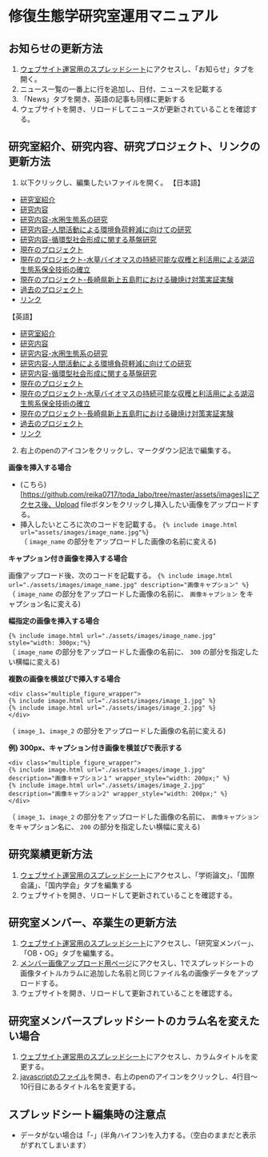 # 修復生態学研究室運用マニュアル

## お知らせの更新方法
1. [ウェブサイト運営用のスプレッドシート](https://docs.google.com/spreadsheets/d/1tS9IKv0vphga9-MnUEzLFCuB2I32s1yiG2e2XE4pjQk/edit#gid=1104182054)にアクセスし、「お知らせ」タブを開く。
2. ニュース一覧の一番上に行を追加し、日付、ニュースを記載する
3. 「News」タブを開き、英語の記事も同様に更新する
4. ウェブサイトを開き、リロードしてニュースが更新されていることを確認する。

## 研究室紹介、研究内容、研究プロジェクト、リンクの更新方法
1. 以下クリックし、編集したいファイルを開く。
【日本語】
- [研究室紹介](https://github.com/reika0717/toda_labo/blob/master/intro.md)
- [研究内容](https://github.com/reika0717/toda_labo/blob/master/study.md)
- [研究内容-水圏生態系の研究](https://github.com/reika0717/toda_labo/blob/master/studies/study-ocean.md)
- [研究内容-人間活動による環境負荷軽減に向けての研究](https://github.com/reika0717/toda_labo/blob/master/studies/study-waste.md)
- [研究内容-循環型社会形成に関する基盤研究](https://github.com/reika0717/toda_labo/blob/master/studies/study-recycle.md)
- [現在のプロジェクト](https://github.com/reika0717/toda_labo/blob/master/project.md) 
- [現在のプロジェクト-水草バイオマスの持続可能な収穫と利活用による湖沼生態系保全技術の確立](https://github.com/reika0717/toda_labo/blob/master/project-biwa.md)
- [現在のプロジェクト-長崎県新上五島町における磯焼け対策実証実験](https://github.com/reika0717/toda_labo/blob/master/project-goto.md)
- [過去のプロジェクト](https://github.com/reika0717/toda_labo/blob/master/pastprojects.md) 
- [リンク](https://github.com/reika0717/toda_labo/blob/master/links.md)

【英語】
- [研究室紹介](https://github.com/reika0717/toda_labo/blob/master/en/intro.md)
- [研究内容](https://github.com/reika0717/toda_labo/blob/master/en/study.md)
- [研究内容-水圏生態系の研究](https://github.com/reika0717/toda_labo/blob/master/en/studies/study-ocean.md)
- [研究内容-人間活動による環境負荷軽減に向けての研究](https://github.com/reika0717/toda_labo/blob/master/en/studies/study-waste.md)
- [研究内容-循環型社会形成に関する基盤研究](https://github.com/reika0717/toda_labo/blob/master/en/studies/study-recycle.md)
- [現在のプロジェクト](https://github.com/reika0717/toda_labo/blob/master/en/project.md) 
- [現在のプロジェクト-水草バイオマスの持続可能な収穫と利活用による湖沼生態系保全技術の確立](https://github.com/reika0717/toda_labo/blob/master/en/project-biwa.md)
- [現在のプロジェクト-長崎県新上五島町における磯焼け対策実証実験](https://github.com/reika0717/toda_labo/blob/master/en/project-goto.md)
- [過去のプロジェクト](https://github.com/reika0717/toda_labo/blob/master/en/pastprojects.md) 
- [リンク](https://github.com/reika0717/toda_labo/blob/master/en/links.md)

2. 右上のpenのアイコンをクリックし、マークダウン記法で編集する。

**画像を挿入する場合**
- (こちら)[https://github.com/reika0717/toda_labo/tree/master/assets/images]にアクセス後、Upload fileボタンをクリックし挿入したい画像をアップロードする。
- 挿入したいところに次のコードを記載する。 
```{% include image.html url="assets/images/image_name.jpg"%}``` 
<br>（ `image_name` の部分をアップロードした画像の名前に変える)

**キャプション付き画像を挿入する場合**

画像アップロード後、次のコードを記載する。 ```{% include image.html url="./assets/images/image_name.jpg" description="画像キャプション" %}```
<br>（ `image_name` の部分をアップロードした画像の名前に、 `画像キャプション` をキャプション名に変える)

**幅指定の画像を挿入する場合**

```{% include image.html url="./assets/images/image_name.jpg" style="width: 300px;"%}```
<br>（ `image_name` の部分をアップロードした画像の名前に、 `300` の部分を指定したい横幅に変える)

**複数の画像を横並びで挿入する場合**

```
<div class="multiple_figure_wrapper">
{% include image.html url="./assets/images/image_1.jpg" %}
{% include image.html url="./assets/images/image_2.jpg" %}
</div>
```
（ `image_1`、`image_2` の部分をアップロードした画像の名前に変える)

**例) 300px、キャプション付き画像を横並びで表示する**

```
<div class="multiple_figure_wrapper">
{% include image.html url="./assets/images/image_1.jpg" description="画像キャプション１" wrapper_style="width: 200px;" %}
{% include image.html url="./assets/images/image_2.jpg" description="画像キャプション2" wrapper_style="width: 200px;" %}
</div>
```
（ `image_1`、`image_2` の部分をアップロードした画像の名前に、 `画像キャプション` をキャプション名に、 `200` の部分を指定したい横幅に変える)

## 研究業績更新方法
1. [ウェブサイト運営用のスプレッドシート](https://docs.google.com/spreadsheets/d/1tS9IKv0vphga9-MnUEzLFCuB2I32s1yiG2e2XE4pjQk/edit#gid=0)にアクセスし、「学術論文」、「国際会議」、「国内学会」タブを編集する
2. ウェブサイトを開き、リロードして更新されていることを確認する。

## 研究室メンバー、卒業生の更新方法
1. [ウェブサイト運営用のスプレッドシート](https://docs.google.com/spreadsheets/d/1tS9IKv0vphga9-MnUEzLFCuB2I32s1yiG2e2XE4pjQk/edit#gid=1945290017)にアクセスし、「研究室メンバー」、「OB・OG」タブを編集する。
2. [メンバー画像アップロード用ページ](https://github.com/reika0717/toda_labo/tree/master/assets/images/members)にアクセスし、1でスプレッドシートの画像タイトルカラムに追加した名前と同じファイル名の画像データをアップロードする。
4. ウェブサイトを開き、リロードして更新されていることを確認する。

## 研究室メンバースプレッドシートのカラム名を変えたい場合
1. [ウェブサイト運営用のスプレッドシート](https://docs.google.com/spreadsheets/d/1tS9IKv0vphga9-MnUEzLFCuB2I32s1yiG2e2XE4pjQk/edit#gid=1945290017)にアクセスし、カラムタイトルを変更する。
2. [javascriptのファイル](https://github.com/reika0717/toda_labo/blob/master/assets/js/main.js)を開き、右上のpenのアイコンをクリックし、4行目〜10行目にあるタイトル名を変更する。

## スプレッドシート編集時の注意点
- データがない場合は「-」(半角ハイフン)を入力する。（空白のままだと表示がずれてしまいます）
